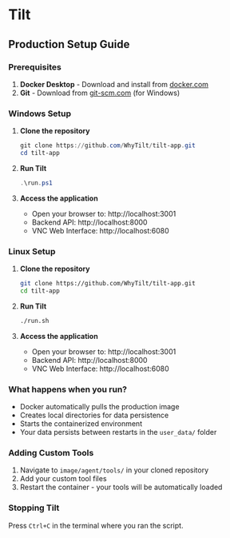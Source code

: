 # Tilt

## Production Setup Guide

### Prerequisites

1. **Docker Desktop** - Download and install from [docker.com](https://docker.com)
2. **Git** - Download from [git-scm.com](https://git-scm.com) (for Windows)

### Windows Setup

1. **Clone the repository**
   ```powershell
   git clone https://github.com/WhyTilt/tilt-app.git
   cd tilt-app
   ```

2. **Run Tilt**
   ```powershell
   .\run.ps1
   ```

3. **Access the application**
   - Open your browser to: http://localhost:3001
   - Backend API: http://localhost:8000
   - VNC Web Interface: http://localhost:6080

### Linux Setup

1. **Clone the repository**
   ```bash
   git clone https://github.com/WhyTilt/tilt-app.git
   cd tilt-app
   ```

2. **Run Tilt**
   ```bash
   ./run.sh
   ```

3. **Access the application**
   - Open your browser to: http://localhost:3001
   - Backend API: http://localhost:8000
   - VNC Web Interface: http://localhost:6080

### What happens when you run?

- Docker automatically pulls the production image
- Creates local directories for data persistence
- Starts the containerized environment
- Your data persists between restarts in the `user_data/` folder

### Adding Custom Tools

1. Navigate to `image/agent/tools/` in your cloned repository
2. Add your custom tool files
3. Restart the container - your tools will be automatically loaded

### Stopping Tilt

Press `Ctrl+C` in the terminal where you ran the script.
